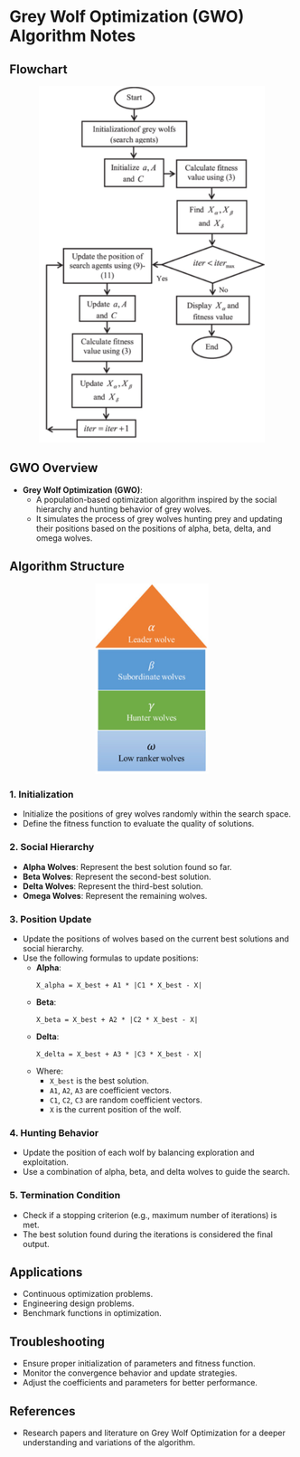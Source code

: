 # Grey Wolf Optimization (GWO) Algorithm Notes

## Flowchart
<p align="center">
  <img src="GW_Algorithm_Flowchart.png" alt="GW Algorithm Flowchart"width="400"/>
</p>

## GWO Overview
- **Grey Wolf Optimization (GWO)**:
  - A population-based optimization algorithm inspired by the social hierarchy and hunting behavior of grey wolves.
  - It simulates the process of grey wolves hunting prey and updating their positions based on the positions of alpha, beta, delta, and omega wolves.

## Algorithm Structure
<p align="center">
  <img src="GW_Structure.png" alt="GW Structure"width="200"/>
</p>


### 1. Initialization
- Initialize the positions of grey wolves randomly within the search space.
- Define the fitness function to evaluate the quality of solutions.

### 2. Social Hierarchy
- **Alpha Wolves**: Represent the best solution found so far.
- **Beta Wolves**: Represent the second-best solution.
- **Delta Wolves**: Represent the third-best solution.
- **Omega Wolves**: Represent the remaining wolves.

### 3. Position Update
- Update the positions of wolves based on the current best solutions and social hierarchy.
- Use the following formulas to update positions:
  - **Alpha**:
    ```
    X_alpha = X_best + A1 * |C1 * X_best - X|
    ```
  - **Beta**:
    ```
    X_beta = X_best + A2 * |C2 * X_best - X|
    ```
  - **Delta**:
    ```
    X_delta = X_best + A3 * |C3 * X_best - X|
    ```
  - Where:
    - `X_best` is the best solution.
    - `A1`, `A2`, `A3` are coefficient vectors.
    - `C1`, `C2`, `C3` are random coefficient vectors.
    - `X` is the current position of the wolf.

### 4. Hunting Behavior
- Update the position of each wolf by balancing exploration and exploitation.
- Use a combination of alpha, beta, and delta wolves to guide the search.

### 5. Termination Condition
- Check if a stopping criterion (e.g., maximum number of iterations) is met.
- The best solution found during the iterations is considered the final output.

## Applications
- Continuous optimization problems.
- Engineering design problems.
- Benchmark functions in optimization.

## Troubleshooting
- Ensure proper initialization of parameters and fitness function.
- Monitor the convergence behavior and update strategies.
- Adjust the coefficients and parameters for better performance.

## References
- Research papers and literature on Grey Wolf Optimization for a deeper understanding and variations of the algorithm.

